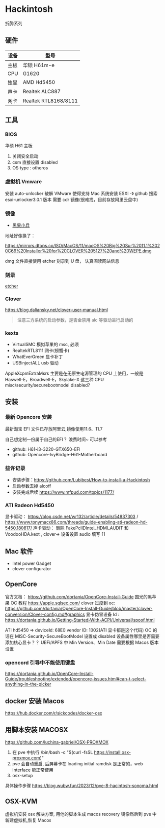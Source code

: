 # Hackintosh

折腾系列

## 硬件

| 设备 | 型号                 |
| ---- | -------------------- |
| 主板 | 华硕 H61m-e          |
| CPU  | G1620                |
| 独显 | AMD Hd5450           |
| 声卡 | Realtek ALC887       |
| 网卡 | Realtek RTL8168/8111 |

## 工具

### BIOS

华硕 H61 主板

1. 关闭安全启动
2. csm 直接设置 disabled
3. OS type : otheros

### 虚拟机 Vmware

安装 auto-unlocker 破解 VMware 使得支持 Mac 系统安装
ESXI -》 github 搜索 esxi-unlocker3.0.1 版本
需要 cdr 镜像(很难找，目前存放阿里云盘中)

### 镜像

- [黑果小兵](https://mirrors.dtops.cc/ISO/MacOS)

地址好像换了：

https://mirrors.dtops.co/ISO/MacOS/11/macOS%20Big%20Sur%2011.1%2020C69%20Installer%20for%20CLOVER%205127%20and%20WEPE.dmg

dmg 文件直接使用 etcher 刻录到 U 盘，
认真阅读网站信息

### 刻录

[etcher](https://www.balena.io/etcher/)

### Clover

https://blog.daliansky.net/clover-user-manual.html

> 注意三方系统的启动参数，是否金禁用 alc 等驱动进行启动的

### kexts

- VirtualSMC 模拟苹果的 msc, 必须
- RealtekRTL8111 网卡(螃蟹卡)
- WhatEverGreen 显卡补丁
- USBinjectALL usb 驱动

AppleXcpmExtraMsrs 主要是在无原生电源管理的 CPU 上使用，一般是 Haswell-E，Broadwell-E，Skylake-X 这三种 CPU
misc/security/securebootmodel disabled?

## 安装

### 最新 Opencore 安装

最新淘宝 EFI 文件已存放阿里云,镜像使用11.6、11.7

自己想定制一份属于自己的EFI？ 浪费时间~ 可以参考
- github: H61-i3-3220-GTX650-EFI
- github: Opencore-IvyBridge-H61-Motherboard


### 些许记录

- 安装步骤：https://github.com/Lubibest/How-to-install-a-Hackintosh
- 启动参数去掉 alcoff
- 安装完成后续 https://www.mfpud.com/topics/1177/

### ATI Radeon Hd5450

显卡驱动： https://blog.csdn.net/wr132/article/details/54837303 / https://www.tonymacx86.com/threads/guide-enabling-ati-radeon-hd-5450.180817/
声卡驱动： 删除 FakePcIIDIntel_HDMI_AUDIT 和 VoodooHDA.kext , clover-> 设备设置 audio 填写 11

## Mac 软件

- Intel power Gadget
- clover configurator

## OpenCore

官方文档： https://github.com/dortania/OpenCore-Install-Guide
国光的黑苹果 OC 教程 https://apple.sqlsec.com/
clover 过度到 oc: https://github.com/dortania/OpenCore-Install-Guide/blob/master/clover-conversion/Clover-config.md#graphics
显卡伪冒设备 Id : https://dortania.github.io/Getting-Started-With-ACPI/Universal/spoof.html

ATI hd5450 => deviceId: 68E0 vendor ID: 1002(ATI 显卡都是这个代码)
OC 的话在 MISC-Security-SecureBootModel 设置成 disabled
设备属性哪里是否需要添加核心显卡？？
UEFi/APFS 中 Min Version、Min Date 需要根据 Macos 版本设置

### opencord 引导中不能使用键盘

https://dortania.github.io/OpenCore-Install-Guide/troubleshooting/extended/opencore-issues.html#can-t-select-anything-in-the-picker

## docker 安装 Macos

https://hub.docker.com/r/sickcodes/docker-osx

## 用脚本安装 MACOSX

https://github.com/luchina-gabriel/OSX-PROXMOX

1. 在 pve 中执行 /bin/bash -c "$(curl -fsSL https://install.osx-proxmox.com)"
2. pve 会自动重启, 后屏幕卡在 loading initial ramdisk 是正常的，web interface 能正常使用
3. osx-setup

具体操作步骤 https://blog.wubw.fun/2023/12/pve-8-hacintosh-sonoma.html

## OSX-KVM

虚拟机安装 osx 解决方案, 用他的脚本生成 macos recovery 镜像然后到 pve 中新建虚拟机,恢复 Macos
